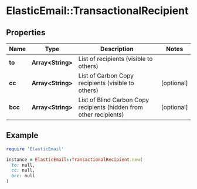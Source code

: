 # ElasticEmail::TransactionalRecipient

## Properties

| Name | Type | Description | Notes |
| ---- | ---- | ----------- | ----- |
| **to** | **Array&lt;String&gt;** | List of recipients (visible to others) |  |
| **cc** | **Array&lt;String&gt;** | List of Carbon Copy recipients (visible to others) | [optional] |
| **bcc** | **Array&lt;String&gt;** | List of Blind Carbon Copy recipients (hidden from other recipients) | [optional] |

## Example

```ruby
require 'ElasticEmail'

instance = ElasticEmail::TransactionalRecipient.new(
  to: null,
  cc: null,
  bcc: null
)
```

